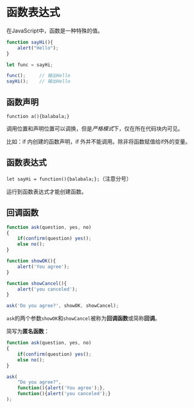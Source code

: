 # 函数表达式

在JavaScript中，函数是一种特殊的值。

```javascript
function sayHi(){
    alert("Hello");
}

let func = sayHi;

func();     // 输出Hello
sayHi();    // 输出Hello
```

## 函数声明
`function a(){balabala;}`

调用位置和声明位置可以调换，但是*严格模式*下，仅在所在代码块内可见。

比如：if 内创建的函数声明，if 外并不能调用。除非将函数赋值给if外的变量。

## 函数表达式
`let sayHi = function(){balabala;};`（注意分号）

运行到函数表达式才能创建函数。

## 回调函数

```javascript
function ask(question, yes, no)
{
    if(confirm(question) yes();
    else no();
}

function showOK(){
    alert('You agree');
}

function showCancel(){
    alert('you canceled');
}

ask('Do you agree?', showOK, showCancel);
```

`ask`的两个参数`showOK`和`showCancel`被称为**回调函数**或简称**回调**。

简写为**匿名函数**：
```javascript
function ask(question, yes, no)
{
    if(confirm(question) yes();
    else no();
}

ask(
    "Do you agree?",
    function(){alert('You agree');},
    function(){alert('you canceled');}
);
```

